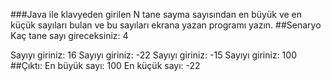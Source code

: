 ###Java ile klavyeden girilen N tane sayma sayısından en büyük ve en küçük sayıları bulan ve bu sayıları ekrana yazan programı yazın.
##Senaryo
Kaç tane sayı gireceksiniz: 4

Sayıyı giriniz: 16
Sayıyı giriniz: -22
Sayıyı giriniz: -15
Sayıyı giriniz: 100
##Çıktı:
En büyük sayı: 100
En küçük sayı: -22
